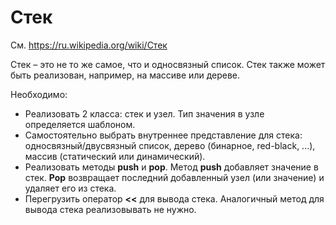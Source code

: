 # Стек

См. <https://ru.wikipedia.org/wiki/Стек>

Стек – это не то же самое, что и односвязный список. Стек также может быть реализован, например, на массиве или дереве.

Необходимо:

- Реализовать 2 класса: стек и узел. Тип значения в узле определяется шаблоном.
- Самостоятельно выбрать внутреннее представление для стека: односвязный/двусвязный список, дерево (бинарное, red-black, ...), массив (статический или динамический).
- Реализовать методы **push** и **pop**. Метод **push** добавляет значение в стек. **Pop** возвращает последний добавленный узел (или значение) и удаляет его из стека.
- Перегрузить оператор **<<** для вывода стека. Аналогичный метод для вывода стека реализовывать не нужно.
